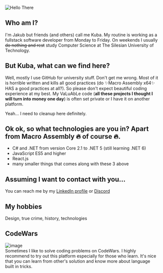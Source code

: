 ![Hello There](https://media4.giphy.com/media/Nx0rz3jtxtEre/giphy.gif)

## Who am I?

I'm Jakub but friends (and others) call me Kuba. My routine is working as a fullstack software developer from Monday to Friday. On weekends I usually <del>do nothing and rest</del> study Computer Science at The Silesian University of Technology.

## But Kuba, what can we find here?
Well, mostly I use GitHub for university stuff. Don't get me wrong. Most of it is horrible written and kills all good practices (do ✨Macro Assembly x64✨ HAS a good practices at all?). So please don't expect beautiful coding experience at my best. My VaLuAbLe code (**all these projects I thought I will turn into money one day**) is often set private or I have it on another platform.

Yeah... I need to cleanup here definitely.

## Ok ok, so what technologies are you in? Apart from Macro Assembly 🔥 of course 🔥.
- C# and .NET from version Core 2.1 to .NET 5 (still learning .NET 6)
- JavaScript ES5 and higher
- React.js
- many smaller things that comes along with these 3 above

## Assuming I want to contact with you...
You can reach me by my [LinkedIn profile](https://www.linkedin.com/in/jakub-porebski/) or [Discord](https://www.discordapp.com/users/no_elo#0241)

## My hobbies
Design, true crime, history, technologies

## CodeWars
![image](https://www.codewars.com/users/Hoodster/badges/large)<br>
Sometimes I like to solve coding problems on CodeWars. I highly recommend to try out this platform especially for those who learn. It's nice that you can learn from other's solution and know more about language built in tricks.

